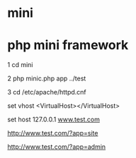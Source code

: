 mini
====

php mini framework
====

1  cd mini 

2  php minic.php app ../test

3  cd /etc/apache/httpd.cnf   

   set vhost \<VirtualHost\>\<\/VirtualHost\>
   
   set host  127.0.0.1 www.test.com
   
   

   http://www.test.com/?app=site
   
   http://www.test.com/?app=admin




    

